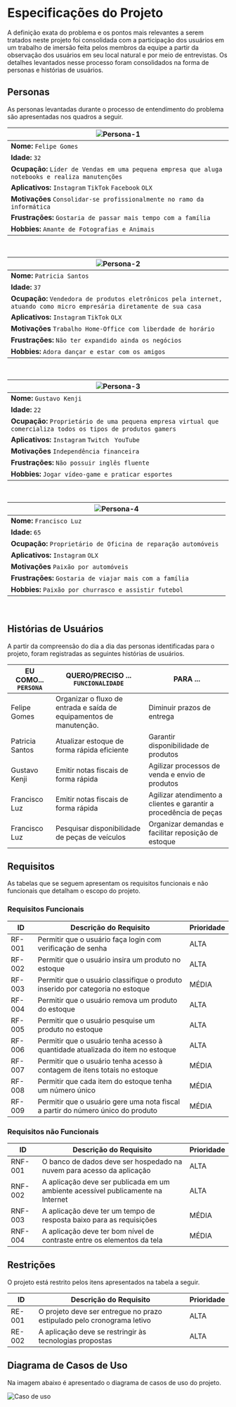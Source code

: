 # Especificações do Projeto

A definição exata do problema e os pontos mais relevantes a serem tratados neste projeto foi consolidada com a participação dos usuários em um trabalho de imersão feita pelos membros da equipe a partir da observação dos usuários em seu local natural e por meio de entrevistas. Os detalhes levantados nesse processo foram consolidados na forma de personas e histórias de usuários. 

## Personas

As personas levantadas durante o processo de entendimento do problema são apresentadas nos quadros a seguir.

|![Persona-1](img/Personas/persona1.png) |
|------|
|**Nome:** `Felipe Gomes`| 
|**Idade:** `32`|  
|**Ocupação:** `Líder de Vendas em uma pequena empresa que aluga notebooks e realiza manutenções ` |  
|**Aplicativos:** `Instagram` `TikTok` `Facebook` `OLX` |  
|**Motivações** `Consolidar-se profissionalmente no ramo da informática `|
|**Frustrações:** `Gostaria de passar mais tempo com a família  ` |  
|**Hobbies:** `Amante de Fotografias e Animais ` |  

<br>

|![Persona-2](img/Personas/persona2.png) |
|------|
|**Nome:** `Patricia Santos `| 
|**Idade:** `37`|  
|**Ocupação:** `Vendedora de produtos eletrônicos pela internet, atuando como micro empresária diretamente de sua casa ` |  
|**Aplicativos:** `Instagram` `TikTok` `OLX` |  
|**Motivações** `Trabalho Home-Office com liberdade de horário  `|
|**Frustrações:** `Não ter expandido ainda os negócios  ` |  
|**Hobbies:** `Adora dançar e estar com os amigos  ` |  

<br>

|![Persona-3](img/Personas/persona3.png) |
|------|
|**Nome:** `Gustavo Kenji`| 
|**Idade:** `22`|  
|**Ocupação:** `Proprietário de uma pequena empresa virtual que comercializa todos os tipos de produtos gamers` |  
|**Aplicativos:** `Instagram` `Twitch ` `YouTube`|  
|**Motivações** `Independência financeira`|
|**Frustrações:** `Não possuir inglês fluente` |  
|**Hobbies:** `Jogar vídeo-game e praticar esportes` |  

<br>

|![Persona-4](img/Personas/persona4.png) |
|------|
|**Nome:** `Francisco Luz`| 
|**Idade:** `65`|  
|**Ocupação:** `Proprietário de Oficina de reparação automóveis ` |  
|**Aplicativos:** `Instagram` `OLX` |  
|**Motivações** `Paixão por automóveis`|
|**Frustrações:** `Gostaria de viajar mais com a família ` |  
|**Hobbies:** `Paixão por churrasco e assistir futebol` |  

<br>


## Histórias de Usuários

A partir da compreensão do dia a dia das personas identificadas para o projeto, foram registradas as seguintes histórias de usuários.

|EU COMO... `PERSONA`| QUERO/PRECISO ... `FUNCIONALIDADE` |PARA ...                 |
|--------------------|------------------------------------|----------------------------------------|
|Felipe Gomes  | Organizar o fluxo de entrada e saída de equipamentos de manutenção.           | Diminuir prazos de entrega               |
|Patricia Santos       | Atualizar estoque de forma rápida eficiente                 | Garantir disponibilidade de produtos|
|Gustavo Kenji        | Emitir notas fiscais de forma rápida                 |Agilizar processos de venda e envio de produtos|
|Francisco Luz       | Emitir notas fiscais de forma rápida                 | Agilizar atendimento a clientes e garantir a procedência de peças|
|Francisco Luz       | Pesquisar disponibilidade de peças de veículos                 | Organizar demandas e facilitar reposição de estoque|



## Requisitos

As tabelas que se seguem apresentam os requisitos funcionais e não funcionais que detalham o escopo do projeto.

### Requisitos Funcionais

|ID    | Descrição do Requisito  | Prioridade |
|------|-----------------------------------------|----|
|RF-001| Permitir que o usuário faça login com verificação de senha | ALTA |
|RF-002| Permitir que o usuário insira um produto no estoque | ALTA |
|RF-003| Permitir que o usuário classifique o produto inserido por categoria no estoque | MÉDIA |
|RF-004| Permitir que o usuário remova um produto do estoque   | ALTA |
|RF-005| Permitir que o usuário pesquise um produto no estoque | ALTA |
|RF-006| Permitir que o usuário tenha acesso à quantidade atualizada do item no estoque  | ALTA |
|RF-007| Permitir que o usuário tenha acesso à contagem de itens totais no estoque | MÉDIA |
|RF-008| Permitir que cada item do estoque tenha um número único | MÉDIA |
|RF-009| Permitir que o usuário gere uma nota fiscal a partir do número único do produto | MÉDIA |



### Requisitos não Funcionais

|ID    | Descrição do Requisito  | Prioridade |
|------|-----------------------------------------|----|
|RNF-001| O banco de dados deve ser hospedado na nuvem para acesso da aplicação | ALTA |
|RNF-002| A aplicação deve ser publicada em um ambiente acessível publicamente na Internet | ALTA |
|RNF-003| A aplicação deve ter um tempo de resposta baixo para as requisições | MÉDIA |
|RNF-004| A aplicação deve ter bom nível de contraste entre os elementos da tela   | MÉDIA |


## Restrições

O projeto está restrito pelos itens apresentados na tabela a seguir.

|ID    | Descrição do Requisito  | Prioridade |
|------|-----------------------------------------|----|
|RE-001| O projeto deve ser entregue no prazo estipulado pelo cronograma letivo |ALTA| 
|RE-002| A aplicação deve se restringir às tecnologias propostas |ALTA|


## Diagrama de Casos de Uso

Na imagem abaixo é apresentado o diagrama de casos de uso do projeto.


![Caso de uso](img/Personas/casoDeUsoUML.png)

